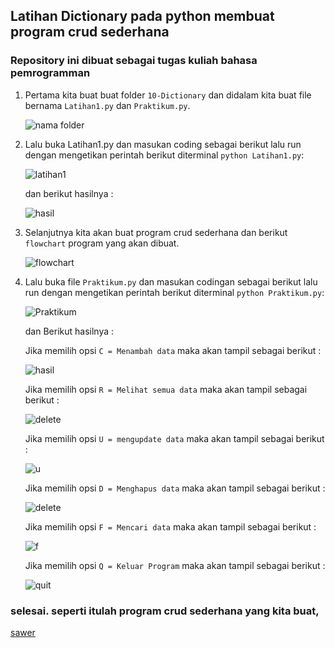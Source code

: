 ## Latihan Dictionary pada python membuat program crud sederhana
### Repository ini dibuat sebagai tugas kuliah bahasa pemrogramman

1. Pertama kita buat buat folder `10-Dictionary` dan didalam kita buat file bernama `Latihan1.py` dan `Praktikum.py`.

      ![nama folder](img/nama-folder.png)

2. Lalu buka Latihan1.py dan masukan coding sebagai berikut lalu run dengan mengetikan perintah berikut diterminal `python Latihan1.py`:

      ![latihan1](img/codign1.png)

      dan berikut hasilnya :

      ![hasil](img/latihan1.png)

3. Selanjutnya kita akan buat program crud sederhana dan berikut `flowchart` program yang akan dibuat.

      ![flowchart](img/flowchart%20(2).png)

4. Lalu buka file `Praktikum.py` dan masukan codingan sebagai berikut lalu run dengan mengetikan perintah berikut diterminal `python Praktikum.py`:

      ![Praktikum](img/coding-2.png)

      dan Berikut hasilnya :

      Jika memilih opsi `C = Menambah data` maka akan tampil sebagai berikut :

      ![hasil](img/praktikum1.png)

      Jika memilih opsi `R = Melihat semua data` maka akan tampil sebagai berikut :

      ![delete](img/R.png)

      Jika memilih opsi `U = mengupdate data` maka akan tampil sebagai berikut :

      ![u](img/praktikum2.png)


      Jika memilih opsi `D = Menghapus data` maka akan tampil sebagai berikut :

      ![delete](img/RR.png)

      Jika memilih opsi `F = Mencari data` maka akan tampil sebagai berikut :

      ![f](img/F.png)

      Jika memilih opsi `Q = Keluar Program` maka akan tampil sebagai berikut :

      ![quit](img/quit.png)

### selesai. seperti itulah program crud sederhana yang kita buat,

[sawer](https://saweria.co/adamwebdev)


